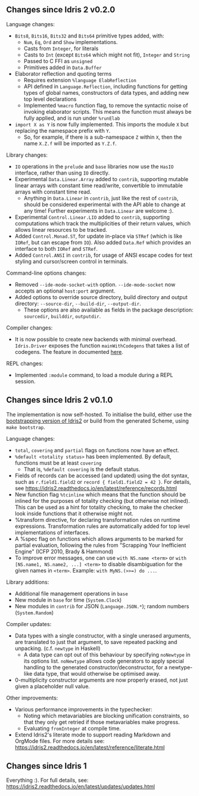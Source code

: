 Changes since Idris 2 v0.2.0
----------------------------

Language changes:

* `Bits8`, `Bits16`, `Bits32` and `Bits64` primitive types added, with:
   + `Num`, `Eq`, `Ord` and `Show` implementations.
   + Casts from `Integer`, for literals
   + Casts to `Int` (except `Bits64` which might not fit), `Integer` and `String`
   + Passed to C FFI as `unsigned`
   + Primitives added in `Data.Buffer`
* Elaborator reflection and quoting terms
   + Requires extension `%language ElabReflection`
   + API defined in `Language.Reflection`, including functions for getting types
     of global names, constructors of data types, and adding new top level
     declarations
   + Implemented `%macro` function flag, to remove the syntactic noise of
     invoking elaborator scripts. This means the function must always
     be fully applied, and is run under `%runElab`
* `import X as Y` is now fully implemented. This imports the module `X` but
  replacing the namespace prefix with `Y`.
   + So, for example, if there is a sub-namespace `Z` within `X`, then the
     name `X.Z.f` will be imported as `Y.Z.f`.

Library changes:

* `IO` operations in the `prelude` and `base` libraries now use the
  `HasIO` interface, rather than using `IO` directly.
* Experimental `Data.Linear.Array` added to `contrib`, supporting mutable
  linear arrays with constant time read/write, convertible to immutable arrays
  with constant time read.
   + Anything in `Data.Linear` in `contrib`, just like the rest of `contrib`,
     should be considered experimental with the API able to change at any time!
     Further experiments in `Data.Linear` are welcome :).
* Experimental `Control.Linear.LIO` added to `contrib`, supporting computations
  which track the multiplicities of their return values, which allows linear
  resources to be tracked.
* Added `Control.Monad.ST`, for update in-place via `STRef` (which is like
  `IORef`, but can escape from `IO`). Also added `Data.Ref` which provides an
  interface to both `IORef` and `STRef`.
* Added `Control.ANSI` in `contrib`, for usage of ANSI escape codes for text
  styling and cursor/screen control in terminals.

Command-line options changes:

* Removed `--ide-mode-socket-with` option.  `--ide-mode-socket` now accepts an
  optional `host:port` argument.
* Added options to override source directory, build directory and output
  directory: `--source-dir`, `--build-dir`, `--output-dir`.
  + These options are also available as fields in the package description:
    `sourcedir`, `builddir`, `outputdir`.

Compiler changes:

* It is now possible to create new backends with minimal overhead. `Idris.Driver`
exposes the function `mainWithCodegens` that takes a list of codegens. The
feature in documented [here](https://idris2.readthedocs.io/en/latest/backends/custom.html).

REPL changes:

* Implemented `:module` command, to load a module during a REPL session.

Changes since Idris 2 v0.1.0
----------------------------

The implementation is now self-hosted. To initialise the build, either use
the [bootstrapping version of Idris2](https://github.com/edwinb/Idris2-boot)
or build from the generated Scheme, using `make bootstrap`.

Language changes:

* `total`, `covering` and `partial` flags on functions now have an effect.
* `%default <totality status>` has been implemented. By default, functions must
  be at least `covering`
  + That is, `%default covering` is the default status.
* Fields of records can be accessed (and updated) using the dot syntax,
  such as `r.field1.field2` or `record { field1.field2 = 42 }`.
  For details, see https://idris2.readthedocs.io/en/latest/reference/records.html
* New function flag `%tcinline` which means that the function should be
  inlined for the purposes of totality checking (but otherwise not inlined).
  This can be used as a hint for totality checking, to make the checker look
  inside functions that it otherwise might not.
* %transform directive, for declaring transformation rules on runtime
  expressions. Transformation rules are automatically added for top level
  implementations of interfaces.
* A %spec flag on functions which allows arguments to be marked for partial
  evaluation, following the rules from "Scrapping Your Inefficient Engine"
  (ICFP 2010, Brady & Hammond)
* To improve error messages, one can use `with NS.name <term>`
  or `with [NS.name1, NS.name2, ...] <term>` to disable disambiguation
  for the given names in `<term>`. Example: `with MyNS.(>>=) do ...`.

Library additions:

* Additional file management operations in `base`
* New module in `base` for time (`System.Clock`)
* New modules in `contrib` for JSON (`Language.JSON.*`); random numbers
  (`System.Random`)

Compiler updates:

* Data types with a single constructor, with a single unerased arguments,
  are translated to just that argument, to save repeated packing and unpacking.
  (c.f. `newtype` in Haskell)
  + A data type can opt out of this behaviour by specifying `noNewtype` in its
    options list. `noNewtype` allows code generators to apply special handling
    to the generated constructor/deconstructor, for a newtype-like data type,
    that would otherwise be optimised away.
* 0-multiplicity constructor arguments are now properly erased, not just
  given a placeholder null value.

Other improvements:

* Various performance improvements in the typechecker:
  + Noting which metavariables are blocking unification constraints, so that
    they only get retried if those metavariables make progress.
  + Evaluating `fromInteger` at compile time.
* Extend Idris2's literate mode to support reading Markdown and OrgMode files.
  For more details see: https://idris2.readthedocs.io/en/latest/reference/literate.html

Changes since Idris 1
---------------------

Everything :). For full details, see:
https://idris2.readthedocs.io/en/latest/updates/updates.html
